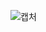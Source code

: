 ![캡처](https://user-images.githubusercontent.com/101965369/204718937-0250a590-f14b-46e5-a80f-c4617d8deb8d.PNG)
